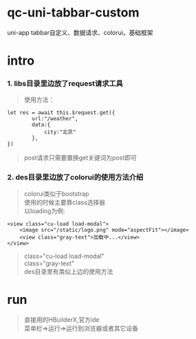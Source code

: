 # qc-uni-tabbar-custom
uni-app tabbar自定义、数据请求、colorui，基础框架

# intro

### 1. libs目录里边放了request请求工具    
>使用方法：
```
let res = await this.$request.get({
        url:"/weather",
        data:{
            city:"北京"
        },
})
```
>post请求只需要置换get关键词为post即可 

### 2. des目录里边放了colorui的使用方法介绍
>colorui类似于bootstrap  
>使用的时候主要靠class选择器  
>以loading为例:  
```
<view class="cu-load load-modal">
    <image src="/static/logo.png" mode="aspectFit"></image>
    <view class="gray-text">加载中...</view>
</view>

```
>class="cu-load load-modal"  
>class="gray-text"  
>des目录里有类似上边的使用方法


# run
> 直接用的HBuilderX,官方ide    
> 菜单栏=>运行=>运行到浏览器或者其它设备